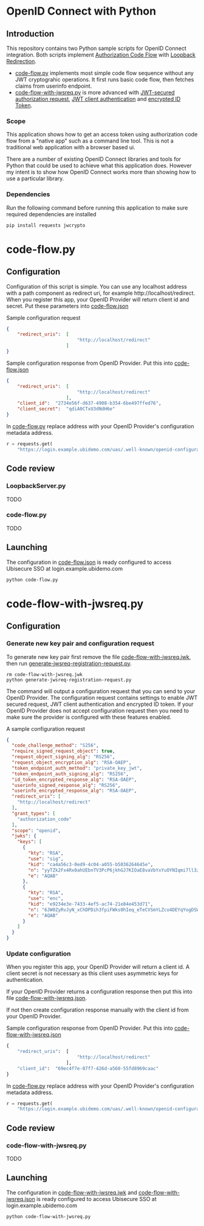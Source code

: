# OpenID Connect with Python

## Introduction

This repository contains two Python sample scripts for OpenID Connect integration. Both scripts implement [Authorization Code Flow](https://openid.net/specs/openid-connect-core-1_0.html#CodeFlowAuth) with [Loopback Redirection](https://datatracker.ietf.org/doc/html/rfc8252#section-7.3). 

* [code-flow.py](code-flow.py) implements most simple code flow sequence without any JWT cryptograhic operations. It first runs basic code flow, then fetches claims from userinfo endpoint.
* [code-flow-with-jwsreq.py](code-flow-with-jwsreq.py) is more advanced with [JWT-secured authorization request](https://datatracker.ietf.org/doc/html/rfc9101), [JWT client authentication](https://datatracker.ietf.org/doc/html/rfc7523#section-2.2) and [encrypted ID Token](https://openid.net/specs/openid-connect-core-1_0.html#IDToken).

### Scope

This application shows how to get an access token using authorization code flow from a "native app" such as a command line tool. This is not a traditional web application with a browser based ui.

There are a number of existing OpenID Connect libraries and tools for Python that could be used to achieve what this application does. However my intent is to show how OpenID Connect works more than showing how to use a particular library. 

### Dependencies

Run the following command before running this application to make sure required dependencies are installed 

```text
pip install requests jwcrypto 
```

# code-flow.py

## Configuration

Configuration of this script is simple. You can use any localhost address with a path component as redirect uri, for example http://localhost/redirect. When you register this app, your OpenID Provider will return client id and secret. Put these parameters into [code-flow.json](code-flow.json)

Sample configuration request

```json
{
    "redirect_uris":  [
                          "http://localhost/redirect"
                      ]
}
```

Sample configuration response from OpenID Provider. Put this into [code-flow.json](code-flow.json)

```json
{
    "redirect_uris":  [
                          "http://localhost/redirect"
                      ],
    "client_id":  "2734e56f-d637-4908-b354-6be497ffed76",
    "client_secret":  "qdiA0CTxU3dNdH6e"
}
```

In [code-flow.py](code-flow.py#L14) replace address with your OpenID Provider's configuration metadata address.

```py
r = requests.get(
    "https://login.example.ubidemo.com/uas/.well-known/openid-configuration")
```

## Code review

### LoopbackServer.py

TODO

### code-flow.py

TODO

## Launching

The configuration in [code-flow.json](code-flow.json) is ready configured to access Ubisecure SSO at login.example.ubidemo.com

```text
python code-flow.py
```

# code-flow-with-jwsreq.py

## Configuration

### Generate new key pair and configuration request

To generate new key pair first remove the file [code-flow-with-jwsreq.jwk](code-flow-with-jwsreq.jwk), then run [generate-jwsreq-registration-request.py](generate-jwsreq-registration-request.py).

```text
rm code-flow-with-jwsreq.jwk
python generate-jwsreq-registration-request.py 
```

The command will output a configuration request that you can send to your OpenID Provider. The configuration request contains settings to enable JWT secured request, JWT client authentication and encrypted ID token. If your OpenID Provider does not accept configuration request then you need to make sure the provider is configured with these features enabled. 

A sample configuration request

```json
{
  "code_challenge_method": "S256",
  "require_signed_request_object": true,
  "request_object_signing_alg": "RS256",
  "request_object_encryption_alg": "RSA-OAEP",
  "token_endpoint_auth_method": "private_key_jwt",
  "token_endpoint_auth_signing_alg": "RS256",
  "id_token_encrypted_response_alg": "RSA-OAEP",
  "userinfo_signed_response_alg": "RS256",
  "userinfo_encrypted_response_alg": "RSA-OAEP",
  "redirect_uris": [
    "http://localhost/redirect"
  ],
  "grant_types": [
    "authorization_code"
  ],
  "scope": "openid",
  "jwks": {
    "keys": [
      {
        "kty": "RSA",
        "use": "sig",
        "kid": "ca4a56c3-0ed9-4c04-a055-b5036264645e",
        "n": "yyTZk2Fx4Rx0ahUEbnTV3PcP6jkhGJ7KIOaE8vaVbYxYuOYNIqmi7ll3zDgxt_bzHiEZgcVI_7pgTHjGG2NNyw1nptYy2D72dwuHb6xQHzHhmk3d-Kd3Ot95rmP_t-pFOSm3kxeoJgp_cpXN5bLAu58UcVd-uEhtRcKp6aWU2Cm3SCxHWuAZfoF8pVyAfmjQpTyInzYq5HYPWbOvnw4FOGgwHdDxh9baP0l1xqoeYVnpIKgAKF4abmypw2vZkPg4dpDH0-OAZH2tVcYC_QwFgkatjDwK-VjGE1eNiEXqRFCoMhiKE0KUPJIaCDhyb0aTe9uHtJKW8O8jktFFvoEErw",
        "e": "AQAB"
      },
      {
        "kty": "RSA",
        "use": "enc",
        "kid": "e9234e3e-7433-4ef5-ac74-21e84e453d71",
        "n": "6JW0ZyRvJyN_xChDPDih3fpiFWks0hIeq_eTeCVSmYLZco4DEYqYogDSWwE2G0RKk7VA1_YNT4uGzrR9nJYnLDXqa3ml3eeRTpF8qCYCH4RGVnKKh7LfvZ9vwrY_W7rb9tW9d-yygrFlhujwoMi4hj1tyA4vm0WkQ-xRYwXIc8DdcEQvPmXrQRDIOko82umOntPvFzHzBmv5H6nkhMf8eBvhj8xGaKwJUYY_Igi7AyFryD3v_JkzP0AtkAapjnz7Rw95hijCBGkrCq--FHeHQoSKwTCTvbaM2K5YARvYORY-d_w6kiqglFxQREnoB7AEB_Jwi6QQYbbCBLVAqXrzOw",
        "e": "AQAB"
      }
    ]
  }
}
```

### Update configuration

When you register this app, your OpenID Provider will return a client id. A client secret is not necessary as this client uses asymmetric keys for authentication.

If your OpenID Provider returns a configuration response then put this into file [code-flow-with-jwsreq.json](code-flow-with-jwsreq.json). 

If not then create configuration response manually with the client id from your OpenID Provider.

Sample configuration response from OpenID Provider. Put this into [code-flow-with-jwsreq.json](code-flow-with-jwsreq.json)

```py
{
    "redirect_uris":  [
                          "http://localhost/redirect"
                      ],
    "client_id":  "69ec4f7e-07f7-426d-a560-55fd8969caac"
}
```

In [code-flow.py](code-flow.py#L14) replace address with your OpenID Provider's configuration metadata address.

```py
r = requests.get(
    "https://login.example.ubidemo.com/uas/.well-known/openid-configuration")
```

## Code review

### code-flow-with-jwsreq.py

TODO

## Launching

The configuration in [code-flow-with-jwsreq.jwk](code-flow-with-jwsreq.jwk) and [code-flow-with-jwsreq.json](code-flow-with-jwsreq.json) is ready configured to access Ubisecure SSO at login.example.ubidemo.com

```text
python code-flow-with-jwsreq.py
```
